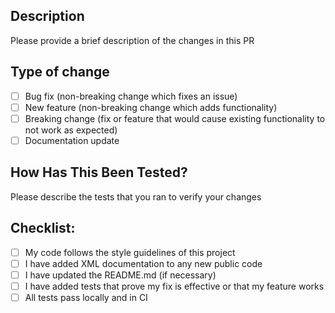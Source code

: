 ## Description
Please provide a brief description of the changes in this PR

## Type of change
- [ ] Bug fix (non-breaking change which fixes an issue)
- [ ] New feature (non-breaking change which adds functionality)
- [ ] Breaking change (fix or feature that would cause existing functionality to not work as expected)
- [ ] Documentation update

## How Has This Been Tested?
Please describe the tests that you ran to verify your changes

## Checklist:
- [ ] My code follows the style guidelines of this project
- [ ] I have added XML documentation to any new public code
- [ ] I have updated the README.md (if necessary)
- [ ] I have added tests that prove my fix is effective or that my feature works
- [ ] All tests pass locally and in CI
